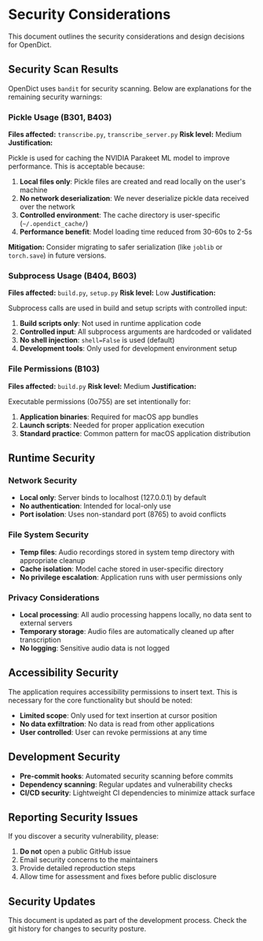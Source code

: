 # Security Considerations

This document outlines the security considerations and design decisions for OpenDict.

## Security Scan Results

OpenDict uses `bandit` for security scanning. Below are explanations for the remaining security warnings:

### Pickle Usage (B301, B403)

**Files affected:** `transcribe.py`, `transcribe_server.py`
**Risk level:** Medium
**Justification:**

Pickle is used for caching the NVIDIA Parakeet ML model to improve performance. This is acceptable because:

1. **Local files only**: Pickle files are created and read locally on the user's machine
2. **No network deserialization**: We never deserialize pickle data received over the network
3. **Controlled environment**: The cache directory is user-specific (`~/.opendict_cache/`)
4. **Performance benefit**: Model loading time reduced from 30-60s to 2-5s

**Mitigation:** Consider migrating to safer serialization (like `joblib` or `torch.save`) in future versions.

### Subprocess Usage (B404, B603)

**Files affected:** `build.py`, `setup.py`
**Risk level:** Low
**Justification:**

Subprocess calls are used in build and setup scripts with controlled input:

1. **Build scripts only**: Not used in runtime application code
2. **Controlled input**: All subprocess arguments are hardcoded or validated
3. **No shell injection**: `shell=False` is used (default)
4. **Development tools**: Only used for development environment setup

### File Permissions (B103)

**Files affected:** `build.py`
**Risk level:** Medium
**Justification:**

Executable permissions (0o755) are set intentionally for:

1. **Application binaries**: Required for macOS app bundles
2. **Launch scripts**: Needed for proper application execution
3. **Standard practice**: Common pattern for macOS application distribution

## Runtime Security

### Network Security

- **Local only**: Server binds to localhost (127.0.0.1) by default
- **No authentication**: Intended for local-only use
- **Port isolation**: Uses non-standard port (8765) to avoid conflicts

### File System Security

- **Temp files**: Audio recordings stored in system temp directory with appropriate cleanup
- **Cache isolation**: Model cache stored in user-specific directory
- **No privilege escalation**: Application runs with user permissions only

### Privacy Considerations

- **Local processing**: All audio processing happens locally, no data sent to external servers
- **Temporary storage**: Audio files are automatically cleaned up after transcription
- **No logging**: Sensitive audio data is not logged

## Accessibility Security

The application requires accessibility permissions to insert text. This is necessary for the core functionality but should be noted:

- **Limited scope**: Only used for text insertion at cursor position
- **No data exfiltration**: No data is read from other applications
- **User controlled**: User can revoke permissions at any time

## Development Security

- **Pre-commit hooks**: Automated security scanning before commits
- **Dependency scanning**: Regular updates and vulnerability checks
- **CI/CD security**: Lightweight CI dependencies to minimize attack surface

## Reporting Security Issues

If you discover a security vulnerability, please:

1. **Do not** open a public GitHub issue
2. Email security concerns to the maintainers
3. Provide detailed reproduction steps
4. Allow time for assessment and fixes before public disclosure

## Security Updates

This document is updated as part of the development process. Check the git history for changes to security posture.
